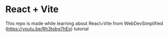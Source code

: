 # React + Vite

This repo is made while learning about React+Vite from WebDevSimplified (https://youtu.be/Rh3tobg7hEo) tutorial
